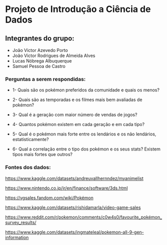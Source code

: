 
# Projeto de Introdução a Ciência de Dados

## Integrantes do grupo:

- João Victor Azevedo Porto
- João Victor Rodrigues de Almeida Alves
- Lucas Nóbrega Albuquerque
- Samuel Pessoa de Castro

### Perguntas a serem respondidas:

 * 1- Quais são os pokémon preferidos da comunidade e quais os menos?

 * 2- Quais são as temporadas e os filmes mais bem avaliadas de pokémon?

 * 3- Qual é a geração com maior número de vendas de jogos?

 * 4- Quantos pokémon existem em cada geração e em cada tipo?

 * 5- Qual é o pokémon mais forte entre os lendários e os não lendários, estatisticamente?

 * 6- Qual a correlação entre o tipo dos pokémon e os seus stats? Existem tipos mais fortes que outros?

### Fontes dos dados:

https://www.kaggle.com/datasets/andreuvallhernndez/myanimelist

https://www.nintendo.co.jp/ir/en/finance/software/3ds.html

https://vgsales.fandom.com/wiki/Pokémon

https://www.kaggle.com/datasets/rishidamarla/video-game-sales

https://www.reddit.com/r/pokemon/comments/c0w4s0/favourite_pokémon_survey_results/

https://www.kaggle.com/datasets/ingmateleal/pokemon-all-9-gen-information




  
